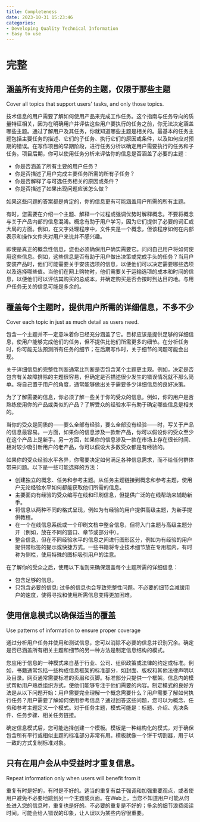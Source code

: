```yaml
---
title: Completeness
date: 2023-10-31 15:23:46
categories:
- Developing Quality Technical Information
- Easy to use
---
```


# 完整

## 涵盖所有支持用户任务的主题，仅限于那些主题

Cover all topics that support users' tasks, and only those topics.

技术信息的用户需要了解如何使用产品来完成工作任务。这个指南与任务导向的质量特征相关，因为在明确用户并评估这些用户要执行的任务之前，你无法决定涵盖哪些主题。通过了解用户及其任务，你就知道哪些主题是相关的。最基本的任务主题包括主要任务的描述、它们的子任务、执行它们的原因或条件，以及如何应对预期的错误。在写作项目的早期阶段，进行任务分析以确定用户需要执行的任务和子任务。项目后期，你可以使用任务分析来评估你的信息是否涵盖了必要的主题：

- 你是否涵盖了所有主要的用户任务？
- 你是否描述了用户完成主要任务所需的所有子任务？
- 你是否解释了与可选任务相关的原因或条件？
- 你是否描述了如果出现问题应该怎么做？

如果这些问题的答案都是肯定的，你的信息更有可能涵盖用户所需的所有主题。

有时，您需要在介绍一个主题、解释一个过程或强调优势时解释概念。不要将概念与关于产品内部的信息混淆。概念有助于用户学习，因为它们提供了必要的词汇或大局的方面。例如，在文字处理程序中，文件夹是一个概念，但该程序如何在内部表示和操作文件夹对用户来说并不感兴趣。

即使是真正的概念性信息，您也必须确保用户确实需要它。问问自己用户将如何使用这些信息。例如，这些信息是否有助于用户做出决策或完成手头的任务？当用户安装产品时，他们可能需要关于安装选项的信息，以便他们可以决定需要哪些选项以及选择哪些值。当他们在网上购物时，他们需要关于运输选项的成本和时间的信息，以便他们可以评估其购买的总成本，并确定购买是否会按时到达目的地。与用户任务无关的信息可能是多余的。


## 覆盖每个主题时，提供用户所需的详细信息，不多不少

Cover each topic in just as much detail as users need.

包含一个主题并不一定意味着你已经充分涵盖了它。目标应该是提供足够的详细信息，使用户能够完成他们的任务，但不提供比他们所需更多的细节。在分析任务时，你可能无法预测所有任务的细节；在后期写作时，关于细节的问题可能会出现。

关于详细信息的完整性判断通常比判断是否包含某个主题更主观。例如，决定是否包含有关故障排除的主题很容易，但确定是否描述很少发生的错误情况就不那么简单。将自己置于用户的角度，通常能够做出关于需要多少详细信息的良好决策。

为了了解需要的信息，你必须了解一些关于你的受众的信息。例如，你的用户是否熟练使用你的产品或类似的产品？了解受众的经验水平有助于确定哪些信息是相关的。

当你的受众是同质的——要么全部有经验，要么全部没有经验——时，写关于产品的信息最容易。一方面，如果你的信息涉及一款新产品，你可以假设你的受众至少在这个产品上是新手。另一方面，如果你的信息涉及一款在市场上存在很长时间、相对较少吸引新用户的老产品，你可以假设大多数受众都是有经验的。

如果你的受众经验水平各异，你需要决定如何满足各种信息需求，而不给任何群体带来问题。以下是一些可能选择的方法：

- 创建独立的概念、任务和参考主题。从任务主题链接到概念和参考主题，使用户无论经验水平如何都能获取他们所需的信息。
- 主要面向有经验的受众编写在线和印刷信息，但提供广泛的在线帮助来辅助新手。
- 将信息以两种不同的格式呈现，例如为有经验的用户提供高级主题，为新手提供教程。
- 在一个在线信息系统或一个印刷文档中整合信息，但将入门主题与高级主题分开（例如，放在不同的窗口、章节或部分中）。
- 整合信息，但在不同经验水平的信息之间进行图形区分，例如为有经验的用户提供带标签的提示或快捷方式。一些书籍将专业技术细节放在专用框内，有时称为侧栏，使用特殊的图标吸引用户的注意。

在了解你的受众之后，使用以下准则来确保涵盖每个主题所需的详细信息：

- 包含足够的信息。
- 只包含必要的信息: 过多的信息也会导致完整性问题。不必要的细节会减缓用户的速度，使得寻找和使用所需信息变得更加困难。


## 使用信息模式以确保适当的覆盖

Use patterns of information to ensure proper coverage

通过分析用户任务并使用和测试信息，您可以消除不必要的信息并识别冗余。确定是否已涵盖所有相关主题和细节的另一种方法是制定信息结构的模式。

您应用于信息的一种模式来自基于行业、公司、组织政策或法律的约定或标准。例如，书籍通常包括一些构成信息框架的标准部分，如封面、版权和其他法律声明以及目录。网页通常需要标准的页眉和页脚。标准部分只提供一个框架。信息内的模式帮助用户熟悉组织方式，使他们能够专注于他们需要的内容。制定模式的良好方法是从以下问题开始：用户需要完全理解一个概念需要什么？用户需要了解如何执行任务？用户需要了解如何使用参考信息？通过回答这些问题，您可以为概念、任务和参考主题定义一个模式。对于任务主题，模式可能是：标题、介绍、先决条件、任务步骤、相关任务链接。

确定信息模式后，您可能选择创建一个模板。模板是一种结构化的模式，对于确保包含所有平行或相似主题的标准部分非常有用。模板就像一个饼干切割器，用于以一致的方式复制标准对象。

## 只有在用户会从中受益时才重复信息。

Repeat information only when users will benefit from it

重复有时是好的，有时是不好的。适当的重复有益于强调和加强重要观点，或者使用户避免不必要地跳到另一个主题或页面。在Web上，当您不知道用户可能从何处进入您的信息时，重复也是好的。不必要的重复是不好的；多余的细节浪费阅读时间，可能会给人错误的印象，让人误以为某些内容很重要。
